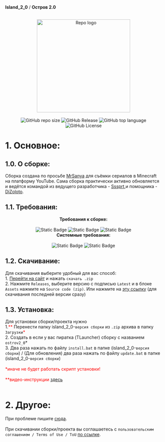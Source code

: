  **Island_2_0** / **Остров 2.0**<br><br>
<p align="center">
  <img alt="Repo logo" src="https://github.com/Sssprt/Island_2_0/assets/145202052/e9345819-d04a-4b78-ade6-d97ed049285b" width="300"><br><br>
  <img alt="GitHub repo size" src="https://img.shields.io/github/repo-size/Sssprt/Island_2_0?style=for-the-badge">
  <img alt="GitHub Release" src="https://img.shields.io/github/v/release/Sssprt/Island_2_0?style=for-the-badge">
  <img alt="GitHub top language" src="https://img.shields.io/github/languages/top/Sssprt/Island_2_0?style=for-the-badge">
  <img alt="GitHub License" src="https://img.shields.io/github/license/Sssprt/Island_2_0?style=for-the-badge">
</p>

<h1>1. Основное:</h1>
<h2>1.0. О сборке:</h2>
<p>
  Сборка создана по просьбе <a href="https://www.youtube.com/@MrSanya.">MrSanya</a> для съёмки сериалов в Minecraft на платформу YouTube. Сама сборка практически активно обновляется и ведётся командой из ведущего разработчика - <a href="https://github.com/Sssprt">Sssprt</a>,и помощника - <a href="https://github.com/DiZoloto">DiZoloto</a>.
</p>
<h2>1.1. Требования:</h2>
<p align="center">
  <b>Требования к сборке:</b><br><br>
  <img alt="Static Badge" src="https://img.shields.io/badge/версия-1.18.2-blue?style=for-the-badge">
  <img alt="Static Badge" src="https://img.shields.io/badge/forge-40.2.21-blue?style=for-the-badge">
  <img alt="Static Badge" src="https://img.shields.io/badge/название-ostrov2__0-blue?style=for-the-badge"><br>
  <b>Системные требования:</b><br><br>
  <img alt="Static Badge" src="https://img.shields.io/badge/Windows-11/10/7-blue?style=for-the-badge">
  <img alt="Static Badge" src="https://img.shields.io/badge/Linux-Fedora/Ubuntu/другие-blue?style=for-the-badge"><br>
</p>

<h2>1.2. Скачивание:</h2>
<p>
  Для скачивания выберите удобный для вас способ:<br>
  1. <a href="https://ssprtcomm.tilda.ws/ostrov_2_0">Перейти на сайт</a> и нажать <code>скачать .zip</code><br>
  2. Нажмите <code>Releases</code>, выберите версию с подписью <code>Latest</code> и в блоке <code>Assets</code> нажмите на <code>Source code (zip)</code>. Или нажмите на <a href="https://github.com/Sssprt/Island_2_0/archive/refs/tags/4.5.0-release.zip">эту ссылку</a> (для скачивания последней версии сразу)
</p>

<h2>1.3. Установка:</h2>
<p>
  Для установки сборки/проекта нужно<br>
  1.<span style="color:red">**</span> Перенести папку island_2_0-<code>версия сборки</code> из <code>.zip</code> архива в папку <code>Загрузки</code><span style="color:red">*</span><br>
  2. Создать в если у вас пиратка (TLauncher) сборку с названием <code>ostrov2_0</code>*<br>
  3. Два раза нажать по файлу <code>install.bat</code> в папке (island_2_0-<code>версия сборки</code>) / (Для обновления) два раза нажать по файлу <code>update.bat</code> в папке (island_2_0-<code>версия сборки</code>)<br><br>
  <span style="color:red">*иначе не будет работать скрипт установки!</span><br><br>
  <span style="color:red">**видео-инструкции <a href="">здесь</a></span><br><br>
</p>

<h1>2. Другое:</h1>
При проблеме пишите <a href="https://github.com/Sssprt/Island_2_0/issues/new/choose">сюда</a>.<br><br> 
При скачивании сборки/проекта вы соглашаетесь с <code>пользовательским соглашением / Terms of Use / ToU</code> <a href="https://github.com/Sssprt/Island_2_0/blob/main/configuration/ToU.md">по ссылке</a>.


